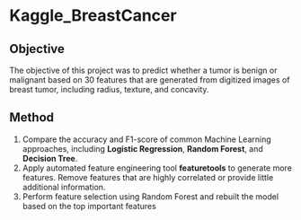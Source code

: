 # Kaggle_BreastCancer

## **Objective**
The objective of this project was to predict whether a tumor is benign or malignant based on 30 features that are generated from digitized images of breast tumor, including radius, texture, and concavity. 

## **Method**
1. Compare the accuracy and F1-score of common Machine Learning approaches, including **Logistic Regression**, **Random Forest**, and **Decision Tree**.
2. Apply automated feature engineering tool **featuretools** to generate more features. Remove features that are highly correlated or provide little additional information.
3. Perform feature selection using Random Forest and rebuilt the model based on the top important features

